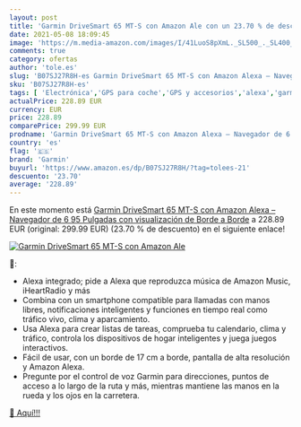 ```yaml
---
layout: post
title: 'Garmin DriveSmart 65 MT-S con Amazon Ale con un 23.70 % de descuento'
date: 2021-05-08 18:09:45
image: 'https://m.media-amazon.com/images/I/41LuoS8pXmL._SL500_._SL400_.jpg'
comments: true
category: ofertas
author: 'tole.es'
slug: 'B07SJ27R8H-es Garmin DriveSmart 65 MT-S con Amazon Alexa – Navegador de...'
sku: 'B07SJ27R8H-es'
tags: [ 'Electrónica','GPS para coche','GPS y accesorios','alexa','garmin', ]
actualPrice: 228.89 EUR
currency: EUR
price: 228.89
comparePrice: 299.99 EUR
prodname: 'Garmin DriveSmart 65 MT-S con Amazon Alexa – Navegador de 6 95 Pulgadas con visualización de Borde a Borde'
country: 'es'
flag: '🇪🇸'
brand: 'Garmin'
buyurl: 'https://www.amazon.es/dp/B07SJ27R8H/?tag=tolees-21'
descuento: '23.70'
average: '228.89'
---
```


En este momento está [Garmin DriveSmart 65 MT-S con Amazon Alexa – Navegador de 6 95 Pulgadas con visualización de Borde a Borde](https://www.amazon.es/dp/B07SJ27R8H/?tag=tolees-21) a 228.89 EUR (original: 299.99 EUR) (23.70 %  de descuento) en el siguiente enlace!

[![Garmin DriveSmart 65 MT-S con Amazon Ale](https://m.media-amazon.com/images/I/41LuoS8pXmL._SL500_._SL400_.jpg)](https://www.amazon.es/dp/B07SJ27R8H/?tag=tolees-21)

🔎:

- Alexa integrado; pide a Alexa que reproduzca música de Amazon Music, iHeartRadio y más
- Combina con un smartphone compatible para llamadas con manos libres, notificaciones inteligentes y funciones en tiempo real como tráfico vivo, clima y aparcamiento.
- Usa Alexa para crear listas de tareas, comprueba tu calendario, clima y tráfico, controla los dispositivos de hogar inteligentes y juega juegos interactivos.
- Fácil de usar, con un borde de 17 cm a borde, pantalla de alta resolución y Amazon Alexa.
- Pregunte por el control de voz Garmin para direcciones, puntos de acceso a lo largo de la ruta y más, mientras mantiene las manos en la rueda y los ojos en la carretera.

[🛒 Aquí!!!](https://www.amazon.es/dp/B07SJ27R8H/?tag=tolees-21)
